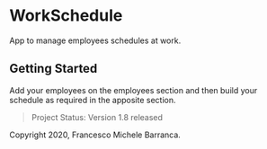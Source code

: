 # WorkSchedule

App to manage employees schedules at work.

## Getting Started

Add your employees on the employees section and then build your schedule as required in the apposite section.

> Project Status: Version 1.8 released

Copyright 2020, Francesco Michele Barranca.
